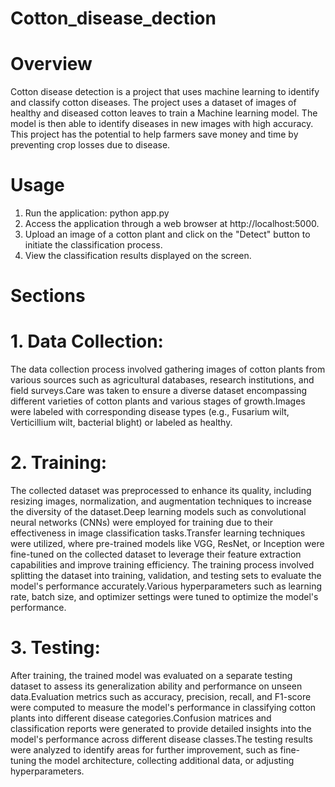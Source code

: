 # Cotton_disease_dection
# Overview
Cotton disease detection is a project that uses machine learning to identify and classify cotton diseases. The project uses a dataset of images of healthy and diseased cotton leaves to train a Machine learning model. The model is then able to identify diseases in new images with high accuracy. This project has the potential to help farmers save money and time by preventing crop losses due to disease.
# Usage
1. Run the application:
   python app.py
2. Access the application through a web browser at http://localhost:5000.
3. Upload an image of a cotton plant and click on the "Detect" button to initiate the classification process.
4. View the classification results displayed on the screen.
# Sections
# 1. Data Collection:
The data collection process involved gathering images of cotton plants from various sources such as agricultural databases, research institutions, and field surveys.Care was taken to ensure a diverse dataset encompassing different varieties of cotton plants and various stages of growth.Images were labeled with corresponding disease types (e.g., Fusarium wilt, Verticillium wilt, bacterial blight) or labeled as healthy.
# 2. Training:
The collected dataset was preprocessed to enhance its quality, including resizing images, normalization, and augmentation techniques to increase the diversity of the dataset.Deep learning models such as convolutional neural networks (CNNs) were employed for training due to their effectiveness in image classification tasks.Transfer learning techniques were utilized, where pre-trained models like VGG, ResNet, or Inception were fine-tuned on the collected dataset to leverage their feature extraction capabilities and improve training efficiency.
The training process involved splitting the dataset into training, validation, and testing sets to evaluate the model's performance accurately.Various hyperparameters such as learning rate, batch size, and optimizer settings were tuned to optimize the model's performance.
# 3. Testing:
After training, the trained model was evaluated on a separate testing dataset to assess its generalization ability and performance on unseen data.Evaluation metrics such as accuracy, precision, recall, and F1-score were computed to measure the model's performance in classifying cotton plants into different disease categories.Confusion matrices and classification reports were generated to provide detailed insights into the model's performance across different disease classes.The testing results were analyzed to identify areas for further improvement, such as fine-tuning the model architecture, collecting additional data, or adjusting hyperparameters.
